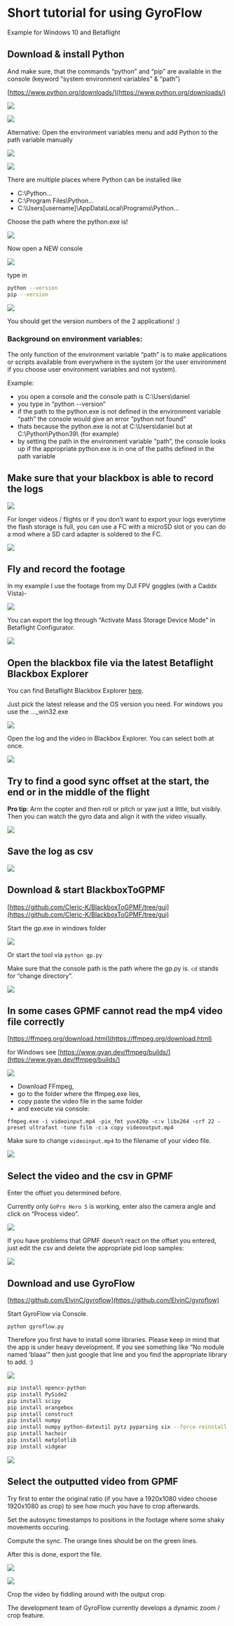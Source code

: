 # Short tutorial for using GyroFlow

Example for Windows 10 and Betaflight

## Download & install Python

And make sure, that the commands “python” and “pip” are available in the console
(keyword “system environment variables” & “path”)

[https://www.python.org/downloads/](https://www.python.org/downloads/)

![](media/tut/2021-01-20-21-45-25.png)

![](media/tut/2021-01-20-21-46-20.png)

Alternative: Open the environment variables menu and add Python to the path variable manually

![](media/tut/2021-01-20-21-46-38.png)

![](media/tut/2021-01-20-21-46-48.png)

There are multiple places where Python can be installed like
- C:\Python\...
- C:\Program Files\Python\...
- C:\Users\[username]\AppData\Local\Programs\Python\...

Choose the path where the python.exe is!

![](media/tut/2021-01-20-21-47-15.png)

Now open a NEW console

![](media/tut/2021-01-20-21-47-43.png)

type in

```bash
python --version
pip --version
```

![](media/tut/2021-01-20-21-49-12.png)

You should get the version numbers of the 2 applications! :)

### Background on environment variables:

The only function of the environment variable “path” is to make applications or scripts available from everywhere in the system (or the user environment if you choose user environment variables and not system).

Example:

- you open a console and the console path is C:\Users\daniel
- you type in “python --version”
- if the path to the python.exe is not defined in the environment variable “path” the console would give an error “python not found”
- thats because the python.exe is not at C:\Users\daniel but at C:\Python\Python39\ (for example)
- by setting the path in the environment variable “path”, the console looks up if the appropriate python.exe is in one of the paths defined in the path variable

## Make sure that your blackbox is able to record the logs

![](media/tut/2021-01-20-21-50-19.png)

For longer videos / flights or if you don’t want to export your logs everytime the flash storage is full, you can use a FC with a microSD slot or you can do a mod where a SD card adapter is soldered to the FC.

![](media/tut/2021-01-20-21-50-39.png)

## Fly and record the footage

In my example I use the footage from my DJI FPV goggles (with a Caddx Vista)-

![](media/tut/2021-01-20-21-51-05.png)

You can export the log through “Activate Mass Storage Device Mode” in Betaflight Configurator.

![](media/tut/2021-01-20-21-51-29.png)

## Open the blackbox file via the latest Betaflight Blackbox Explorer

You can find Betaflight Blackbox Explorer [here](https://github.com/betaflight/blackbox-log-viewer/releases).

Just pick the latest release and the OS version you need. For windows you use the ..._win32.exe

![](media/tut/2021-01-20-21-56-58.png)

Open the log and the video in Blackbox Explorer. You can select both at once.

![](media/tut/2021-01-20-21-54-46.png)

## Try to find a good sync offset at the start, the end or in the middle of the flight

**Pro tip**: Arm the copter and then roll or pitch or yaw just a little, but visibly. Then you can watch the gyro data and align it with the video visually.

![](media/tut/2021-01-20-21-58-23.png)

## Save the log as csv

![](media/tut/2021-01-20-21-59-36.png)

## Download & start BlackboxToGPMF

[https://github.com/Cleric-K/BlackboxToGPMF/tree/gui](https://github.com/Cleric-K/BlackboxToGPMF/tree/gui)

Start the gp.exe in windows folder

![](media/tut/2021-01-20-22-00-25.png)

Or start the tool via ```python gp.py```

Make sure that the console path is the path where the gp.py is. ```cd``` stands for “change directory”.

![](media/tut/2021-01-20-22-01-13.png)

## In some cases GPMF cannot read the mp4 video file correctly

[https://ffmpeg.org/download.html](https://ffmpeg.org/download.html)

for Windows see
[https://www.gyan.dev/ffmpeg/builds/](https://www.gyan.dev/ffmpeg/builds/)

![](media/tut/2021-01-20-22-02-04.png)

- Download FFmpeg,
- go to the folder where the ffmpeg.exe lies,
- copy paste the video file in the same folder
- and execute via console:

```ffmpeg.exe -i videoinput.mp4 -pix_fmt yuv420p -c:v libx264 -crf 22 -preset ultrafast -tune film -c:a copy videooutput.mp4```

Make sure to change ```videoinput.mp4``` to the filename of your video file.

![](media/tut/2021-01-20-22-02-59.png)

## Select the video and the csv in GPMF

Enter the offset you determined before.

Currently only ```GoPro Hero 5``` is working, enter also the camera angle and click on “Process video”.

![](media/tut/2021-01-20-22-03-33.png)

If you have problems that GPMF doesn’t react on the offset you entered, just edit the csv and delete the appropriate pid loop samples:

![](media/tut/2021-01-20-22-03-54.png)

## Download and use GyroFlow

[https://github.com/ElvinC/gyroflow](https://github.com/ElvinC/gyroflow)

Start GyroFlow via Console.

```python gyroflow.py```

Therefore you first have to install some libraries. Please keep in mind that the app is under heavy development. If you see something like “No module named ‘blaaa’” then just google that line and you find the appropriate library to add. :)

![](media/tut/2021-01-20-22-05-00.png)

```bash
pip install opencv-python
pip install PySide2
pip install scipy
pip install orangebox
pip install construct
pip install numpy
pip install numpy python-dateutil pytz pyparsing six --force-reinstall --upgrade
pip install hachoir
pip install matplotlib
pip install vidgear
```

![](media/tut/2021-01-20-22-05-27.png)

## Select the outputted video from GPMF

Try first to enter the original ratio (if you have a 1920x1080 video choose 1920x1080 as crop) to see how much you have to crop afterwards.

Set the autosync timestamps to positions in the footage where some shaky movements occuring.

Compute the sync. The orange lines should be on the green lines.

After this is done, export the file.

![](media/tut/2021-01-20-22-05-52.png)

![](media/tut/2021-01-20-22-06-07.png)

Crop the video by fiddling around with the output crop.

The development team of GyroFlow currently develops a dynamic zoom / crop feature.